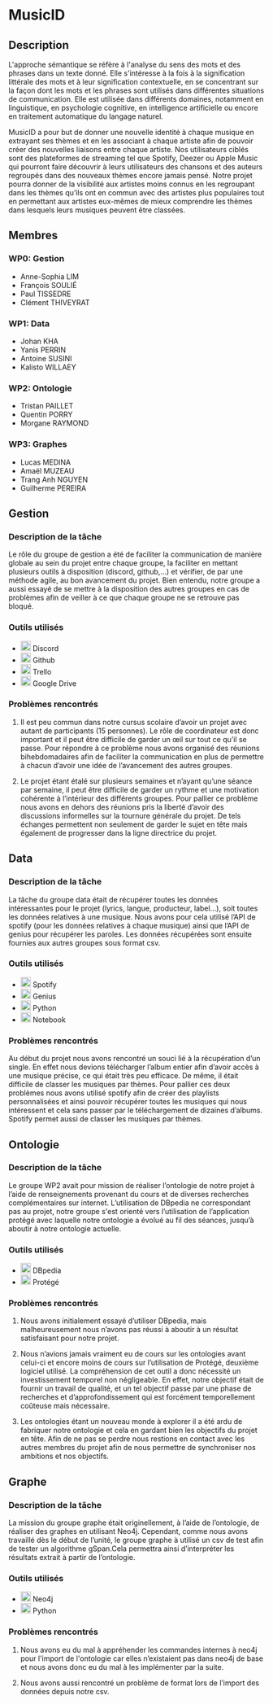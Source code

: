 # MusicID

## Description

L'approche sémantique se réfère à l'analyse du sens des mots et des phrases dans un texte donné. Elle s'intéresse à la fois à la signification littérale des mots et à leur signification contextuelle, en se concentrant sur la façon dont les mots et les phrases sont utilisés dans différentes situations de communication. Elle est utilisée dans différents domaines, notamment en linguistique, en psychologie cognitive, en intelligence artificielle ou encore en traitement automatique du langage naturel.

MusicID a pour but de donner une nouvelle identité à chaque musique en extrayant ses thèmes et en les associant à chaque artiste afin de pouvoir créer des nouvelles liaisons entre chaque artiste. Nos utilisateurs ciblés sont des plateformes de streaming tel que Spotify, Deezer ou Apple Music qui pourront faire découvrir à leurs utilisateurs des chansons et des auteurs regroupés dans des nouveaux thèmes encore jamais pensé. Notre projet pourra donner de la  visibilité aux artistes moins connus en les regroupant dans les thèmes qu’ils ont en commun avec des artistes plus populaires tout en permettant aux artistes eux-mêmes de mieux comprendre les thèmes dans lesquels leurs musiques peuvent être classées.

## Membres

### WP0: Gestion
- Anne-Sophia LIM
- François SOULIÉ
- Paul TISSEDRE
- Clément THIVEYRAT

### WP1: Data
- Johan KHA
- Yanis PERRIN
- Antoine SUSINI
- Kalisto WILLAEY

### WP2: Ontologie
- Tristan PAILLET
- Quentin PORRY
- Morgane RAYMOND

### WP3: Graphes
- Lucas MEDINA
- Amaël MUZEAU
- Trang Anh NGUYEN
- Guilherme PEREIRA

## Gestion

### Description de la tâche

Le rôle du groupe de gestion a été de faciliter la communication de manière globale au sein du projet entre chaque groupe, la faciliter en mettant plusieurs outils à disposition (discord, github,...) et vérifier, de par une méthode agile, au bon avancement du projet. Bien entendu, notre groupe a aussi essayé de se mettre à la disposition des autres groupes en cas de problèmes afin de veiller à ce que chaque groupe ne se retrouve pas bloqué. 

### Outils utilisés

- <img src="https://japaniste.fr/wp-content/uploads/2019/12/discord-logo-logodownload-download-logotipos-1.png" width="20" height="20"> Discord 
- <img src="https://i.imgur.com/3KuWqKX.jpg" width="20" height="20"> Github
- <img src="https://i.imgur.com/z9csoYY.png" width="20" height="20"> Trello
- <img src="https://i.imgur.com/uJpua3V.png" width="20" height="20"> Google Drive


### Problèmes rencontrés

1. Il est peu commun dans notre cursus scolaire d’avoir un projet avec autant de participants (15 personnes). Le rôle de coordinateur est donc important et il peut être difficile de garder un œil sur tout ce qu’il se passe. Pour répondre à ce problème nous avons organisé des réunions bihebdomadaires afin de faciliter la communication en plus de permettre à chacun d’avoir une idée de l’avancement des autres groupes. 

2. Le projet étant étalé sur plusieurs semaines et n’ayant qu’une séance par semaine, il peut être difficile de garder un rythme et une motivation cohérente à l’intérieur des différents groupes. Pour pallier ce problème nous avons en dehors des réunions pris la liberté d’avoir des discussions informelles sur la tournure générale du projet. De tels échanges permettent non seulement de garder le sujet en tête mais également de progresser dans la ligne directrice du projet.  



## Data

### Description de la tâche

La tâche du groupe data était de récupérer toutes les données intéressantes pour le projet (lyrics, langue, producteur, label…), soit toutes les données relatives à une musique. Nous avons pour cela utilisé l’API de spotify (pour les données relatives à chaque musique) ainsi que l’API de genius pour récupérer les paroles. Les données récupérées sont ensuite fournies aux autres groupes sous format csv.

### Outils utilisés

- <img src="https://i.imgur.com/vQjGwx8.png" width="20" height="20"> Spotify
- <img src="https://i.imgur.com/r8Y999K.png" width="20" height="20"> Genius
- <img src="https://i.imgur.com/mEJN8v6.png" width="20" height="20"> Python
- <img src="https://i.imgur.com/d8a6UxD.png" width="20" height="20"> Notebook

### Problèmes rencontrés

Au début du projet nous avons rencontré un souci lié à la récupération d’un single. En effet nous devions télécharger l’album entier afin d’avoir accès à une musique précise, ce qui était très peu efficace. De même, il était difficile de classer les musiques par thèmes. Pour pallier ces deux problèmes nous avons utilisé spotify afin de créer des playlists personnalisées et ainsi pouvoir récupérer toutes les musiques qui nous intéressent et cela sans passer par le téléchargement de dizaines d’albums. Spotify permet aussi de classer les musiques par thèmes.








## Ontologie

### Description de la tâche

Le groupe WP2 avait pour mission de réaliser l’ontologie de notre projet à l’aide de renseignements provenant du cours et de diverses recherches complémentaires sur internet. L’utilisation de DBpedia ne correspondant pas au projet, notre groupe s'est orienté vers l’utilisation de l’application protégé avec laquelle notre ontologie a évolué au fil des séances, jusqu’à aboutir à notre ontologie actuelle.

### Outils utilisés

- <img src="https://i.imgur.com/ScPGXjg.png" width="20" height="20"> DBpedia
- <img src="https://i.imgur.com/MVFCXVt.gif" width="20" height="20"> Protégé



### Problèmes rencontrés

1. Nous avons initialement essayé d’utiliser DBpedia, mais malheureusement nous n’avons pas réussi à aboutir à un résultat satisfaisant pour notre projet.

2. Nous n’avions jamais vraiment eu de cours sur les ontologies avant celui-ci et encore moins de cours sur l’utilisation de Protégé, deuxième logiciel utilisé. La compréhension de cet outil a donc nécessité un investissement temporel non négligeable. En effet, notre objectif était de fournir un travail de qualité, et un tel objectif passe par une phase de recherches et d’approfondissement qui est forcément temporellement coûteuse mais nécessaire. 

3. Les ontologies étant un nouveau monde à explorer il a été ardu de fabriquer notre ontologie et cela en gardant bien les objectifs du projet en tête. Afin de ne pas se perdre nous restions en contact avec les autres membres du projet afin de nous permettre de synchroniser nos ambitions et nos objectifs.


## Graphe

### Description de la tâche

La mission du groupe graphe était originellement, à l’aide de l’ontologie, de réaliser des graphes en utilisant Neo4j. Cependant, comme nous avons travaillé  dès le début de l’unité, le groupe graphe à utilisé un csv de test afin de tester un algorithme gSpan.Cela permettra ainsi d’interpréter les résultats extrait à partir de l’ontologie.

### Outils utilisés

- <img src="https://i.imgur.com/sqivFJD.png" width="20" height="20"> Neo4j
- <img src="https://i.imgur.com/mEJN8v6.png" width="20" height="20"> Python

### Problèmes rencontrés

1. Nous avons eu du mal à appréhender les commandes internes à neo4j pour l'import de l'ontologie car elles n’existaient pas dans neo4j de base et nous avons donc eu du mal à les implémenter par la suite.

2. Nous avons aussi rencontré un problème de format lors de l’import des données depuis notre csv.
